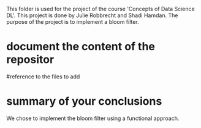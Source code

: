 This folder is used for the project of the course 'Concepts of Data Science DL'.
This project is done by Julie Robbrecht and Shadi Hamdan.
The purpose of the project is to implement a bloom filter.

# document the content of the repositor
#reference to the files to add

# summary of your conclusions
We chose to implement the bloom filter using a functional approach.